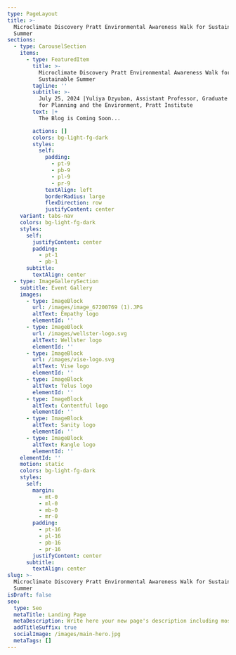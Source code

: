 ```yaml
---
type: PageLayout
title: >-
  Microclimate Discovery Pratt Environmental Awareness Walk for Sustainable
  Summer
sections:
  - type: CarouselSection
    items:
      - type: FeaturedItem
        title: >-
          Microclimate Discovery Pratt Environmental Awareness Walk for
          Sustainable Summer
        tagline: ''
        subtitle: >-
          July 25, 2024 |Yuliya Dzyuban, Assistant Professor, Graduate Center
          for Planning and the Environment, Pratt Institute
        text: |+
          The Blog is Coming Soon...

        actions: []
        colors: bg-light-fg-dark
        styles:
          self:
            padding:
              - pt-9
              - pb-9
              - pl-9
              - pr-9
            textAlign: left
            borderRadius: large
            flexDirection: row
            justifyContent: center
    variant: tabs-nav
    colors: bg-light-fg-dark
    styles:
      self:
        justifyContent: center
        padding:
          - pt-1
          - pb-1
      subtitle:
        textAlign: center
  - type: ImageGallerySection
    subtitle: Event Gallery
    images:
      - type: ImageBlock
        url: /images/image_67200769 (1).JPG
        altText: Empathy logo
        elementId: ''
      - type: ImageBlock
        url: /images/wellster-logo.svg
        altText: Wellster logo
        elementId: ''
      - type: ImageBlock
        url: /images/vise-logo.svg
        altText: Vise logo
        elementId: ''
      - type: ImageBlock
        altText: Telus logo
        elementId: ''
      - type: ImageBlock
        altText: Contentful logo
        elementId: ''
      - type: ImageBlock
        altText: Sanity logo
        elementId: ''
      - type: ImageBlock
        altText: Rangle logo
        elementId: ''
    elementId: ''
    motion: static
    colors: bg-light-fg-dark
    styles:
      self:
        margin:
          - mt-0
          - ml-0
          - mb-0
          - mr-0
        padding:
          - pt-16
          - pl-16
          - pb-16
          - pr-16
        justifyContent: center
      subtitle:
        textAlign: center
slug: >-
  Microclimate Discovery Pratt Environmental Awareness Walk for Sustainable
  Summer
isDraft: false
seo:
  type: Seo
  metaTitle: Landing Page
  metaDescription: Write here your new page's description including most relevant keywords.
  addTitleSuffix: true
  socialImage: /images/main-hero.jpg
  metaTags: []
---
```

